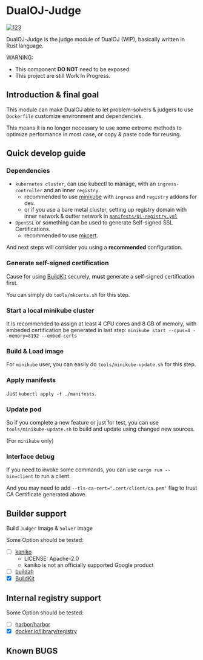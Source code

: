 # DualOJ-Judge

[![123](https://github.com/LeoAlex0/dualoj-judge/actions/workflows/rust.yml/badge.svg)](https://github.com/LeoAlex0/dualoj-judge/actions/workflows/rust.yml)

DualOJ-Judge is the judge module of DualOJ (WIP), basically written in Rust language.

WARNING:

* This component **DO NOT** need to be exposed.
* This project are still Work In Progress.

## Introduction & final goal

This module can make DualOJ able to let problem-solvers & judgers to use `Dockerfile`
customize environment and dependencies.

This means it is no longer necessary to use some extreme methods
to optimize performance in most case, or copy & paste code for reusing.

## Quick develop guide

### Dependencies

* `kubernetes cluster`, can use kubectl to manage, with an `ingress-controller` and an inner `registry`.
  * recommended to use [minikube](https://github.com/kubernetes/minikube) with `ingress` and `registry` addons for dev.
  * or if you use a bare metal cluster, setting up registry domain with inner network & outter network in [`manifests/01-registry.yml`](manifests/01-registry.yml)
* `OpenSSL` or something can be used to generate Self-signed SSL Certifications.
  * recommended to use [mkcert](https://github.com/FiloSottile/mkcert).

And next steps will consider you using a **recommended** configuration.

### Generate self-signed certification

Cause for using [BuildKit](https://github.com/moby/buildkit) securely, **must**
generate a self-signed certification first.

You can simply do `tools/mkcerts.sh` for this step.

### Start a local minikube cluster

It is recommended to assign at least 4 CPU cores and 8 GB of memory, with embeded certification be generated in last step: `minikube start --cpus=4 --memory=8192 --embed-certs`

### Build & Load image

For `minikube` user, you can easily do `tools/minikube-update.sh` for this step.

### Apply manifests

Just `kubectl apply -f ./manifests`.

### Update pod

So if you complete a new feature or just for test, you can use `tools/minikube-update.sh`
to build and update using changed new sources.

(For `minikube` only)

### Interface debug

If you need to invoke some commands, you can use `cargo run --bin=client` to run a client.

And you may need to add `--tls-ca-cert=".cert/client/ca.pem"` flag to trust CA Certificate generated above.

## Builder support

Build `Judger` image & `Solver` image

Some Option should be tested:

* [ ] [kaniko](https://github.com/GoogleContainerTools/kaniko)
  * LICENSE: Apache-2.0
  * kaniko is not an officially supported Google product
* [ ] [buildah](https://github.com/containers/buildah)
* [x] [BuildKit](https://github.com/moby/buildkit)

## Internal registry support

Some Option should be tested:

* [ ] [harbor/harbor](https://github.com/goharbor/harbor)
* [x] [docker.io/library/registry](https://hub.docker.com/_/registry/)

## Known BUGS

